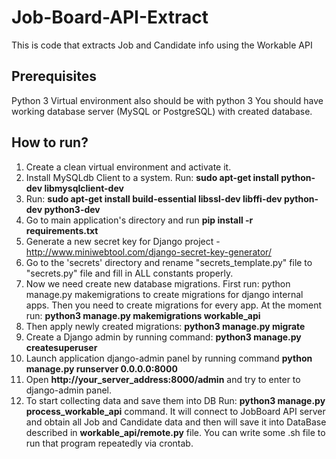 # Job-Board-API-Extract #
This is code that extracts Job and Candidate info using the Workable API

## Prerequisites ##
Python 3
Virtual environment also should be with python 3
You should have working database server (MySQL or PostgreSQL) with created database.


## How to run? ##
1. Create a clean virtual environment and activate it.
2. Install MySQLdb Client to a system. 
Run: **sudo apt-get install python-dev libmysqlclient-dev**
3. Run: **sudo apt-get install build-essential libssl-dev libffi-dev python-dev python3-dev**
4. Go to main application's directory and run **pip install -r requirements.txt**
5. Generate a new secret key for Django project - http://www.miniwebtool.com/django-secret-key-generator/
6. Go to the 'secrets' directory and rename "secrets_template.py" file to "secrets.py" file and fill in ALL constants properly.
7. Now we need create new database migrations. 
First run: python manage.py makemigrations to create migrations for django internal apps. 
Then you need to create migrations for every app. 
At the moment run: **python3 manage.py makemigrations workable_api**
8. Then apply newly created migrations: **python3 manage.py migrate**
9. Create a Django admin by running command: **python3 manage.py createsuperuser**
10. Launch application django-admin panel by running command **python manage.py runserver 0.0.0.0:8000**
11. Open **http://your_server_address:8000/admin** and try to enter to django-admin panel.
12. To start collecting data and save them into DB Run: **python3 manage.py process_workable_api** command. It will connect
to JobBoard API server and obtain all Job and Candidate data and then will save it into DataBase described in **workable_api/remote.py** file.
You can write some .sh file to run that program repeatedly via crontab.